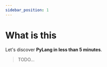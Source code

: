 ```yaml
---
sidebar_position: 1
---
```


# What is this

Let's discover **PyLang in less than 5 minutes**.

> TODO...
